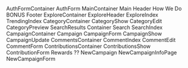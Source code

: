 AuthFormContainer
  AuthForm
MainContainer
  Main
  Header
  How We Do
  BONUS Footer
ExploreContainer
  ExploreHeader
  ExploreIndex
  TrendingIndex
CategoryContainer
  CategoryShow
  CategoryEdit
  CategoryPreview
SearchResults Container
  Search
  SearchIndex
CampaignContainer
  Campaign
  CampaignForm
  CampaignShow
  CampaignUpdate
CommentsContainer
  CommentIndex
  CommentEdit
  CommentForm
ContributionsContainer
  ContributionsShow
  ContributionForm
Rewards
  ??
NewCampaign
  NewCampaignInfoPage
  NewCampaignForm
